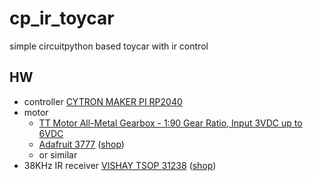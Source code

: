 # cp_ir_toycar
simple circuitpython based toycar with ir control



## HW

- controller [CYTRON MAKER PI RP2040](https://github.com/CytronTechnologies/MAKER-PI-RP2040)
- motor 
    - [TT Motor All-Metal Gearbox - 1:90 Gear Ratio, Input 3VDC up to 6VDC](https://eckstein-shop.de/TTMotorAll-MetalGearbox-13A90GearRatio2CInput3VDCupto6VDC)
    - [Adafruit 3777](https://www.adafruit.com/product/3777) ([shop](https://eckstein-shop.de/AdafruitDCGearboxMotor-22TTMotor22-200RPM-3to6VDC))
    - or similar
- 38KHz IR receiver [VISHAY TSOP 31238](https://www.vishay.com/docs/82492/tsop312.pdf) ([shop](https://www.reichelt.de/de/de/shop/produkt/ir-empfaenger-module_38khz_90_side-view-107210))